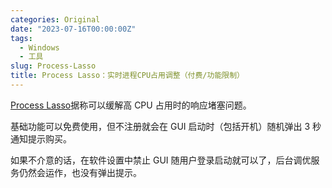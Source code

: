 ```yaml
---
categories: Original
date: "2023-07-16T00:00:00Z"
tags:
  - Windows
  - 工具
slug: Process-Lasso
title: Process Lasso：实时进程CPU占用调整（付费/功能限制）
---
```


[Process Lasso](https://bitsum.com/)据称可以缓解高 CPU 占用时的响应堵塞问题。

基础功能可以免费使用，但不注册就会在 GUI 启动时（包括开机）随机弹出 3 秒通知提示购买。

如果不介意的话，在软件设置中禁止 GUI 随用户登录启动就可以了，后台调优服务仍然会运作，也没有弹出提示。
